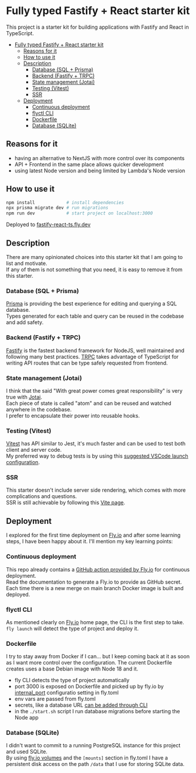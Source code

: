 # Fully typed Fastify + React starter kit

This project is a starter kit for building applications with Fastify and React in TypeScript.

- [Fully typed Fastify + React starter kit](#fully-typed-fastify--react-starter-kit)
  - [Reasons for it](#reasons-for-it)
  - [How to use it](#how-to-use-it)
  - [Description](#description)
    - [Database (SQL + Prisma)](#database-sql--prisma)
    - [Backend (Fastify + TRPC)](#backend-fastify--trpc)
    - [State management (Jotai)](#state-management-jotai)
    - [Testing (Vitest)](#testing-vitest)
    - [SSR](#ssr)
  - [Deployment](#deployment)
    - [Continuous deployment](#continuous-deployment)
    - [flyctl CLI](#flyctl-cli)
    - [Dockerfile](#dockerfile)
    - [Database (SQLite)](#database-sqlite)

## Reasons for it

* having an alternative to NextJS with more control over its components
* API + Frontend in the same place allows quicker development
* using latest Node version and being limited by Lambda's Node version

## How to use it

```bash
npm install            # install dependencies
npx prisma migrate dev # run migrations
npm run dev            # start project on localhost:3000
```

Deployed to [fastify-react-ts.fly.dev](https://fastify-react-ts.fly.dev)

## Description

There are many opinionated choices into this starter kit that I am going to list and motivate.  
If any of them is not something that you need, it is easy to remove it from this starter.

### Database (SQL + Prisma)

[Prisma](https://www.prisma.io) is providing the best experience for editing and querying a SQL database.  
Types generated for each table and query can be reused in the codebase and add safety.

### Backend (Fastify + TRPC)

[Fastify](https://www.fastify.io) is the fastest backend framework for NodeJS, well maintained and following many best practices.
[TRPC](https://trpc.io) takes advantage of TypeScript for writing API routes that can be type safely requested from frontend.

### State management (Jotai)

I think that the said "With great power comes great responsibility" is very true with [Jotai](https://jotai.org).  
Each piece of state is called "atom" and can be reused and watched anywhere in the codebase.  
I prefer to encapsulate their power into reusable hooks.

### Testing (Vitest)

[Vitest](https://vitest.dev) has API similar to Jest, it's much faster and can be used to test both client and server code.  
My preferred way to debug tests is by using this [suggested VSCode launch configuration](https://vitest.dev/guide/debugging.html).

### SSR

This starter doesn't include server side rendering, which comes with more complications and questions.  
SSR is still achievable by following this [Vite page](https://vitejs.dev/guide/ssr.html).

## Deployment

I explored for the first time deployment on [Fly.io](https://fly.io) and after some learning steps, I have been happy about it.
I'll mention my key learning points:

### Continuous deployment

This repo already contains a [GitHub action provided by Fly.io](https://fly.io/docs/app-guides/continuous-deployment-with-github-actions/) for continuous deployment.  
Read the documentation to generate a Fly.io to provide as GitHub secret.  
Each time there is a new merge on main branch Docker image is built and deployed.

### flyctl CLI

As mentioned clearly on [Fly.io](https://fly.io) home page, the CLI is the first step to take.  
`fly launch` will detect the type of project and deploy it.

### Dockerfile

I try to stay away from Docker if I can... but I keep coming back at it as soon as I want more control over the configuration.
The current Dockerfile creates uses a base Debian image with Node 18 and it.

* fly CLI detects the type of project automatically
* port 3000 is exposed on Dockerfile and picked up by fly.io by [internal_port](https://fly.io/docs/reference/configuration/) configuratio setting in fly.toml
* env vars are passed from fly.toml
* secrets, like a database URL [can be added through CLI](https://fly.io/docs/reference/secrets/)
* in the `./start.sh` script I run database migrations before starting the Node app

### Database (SQLite)

I didn't want to commit to a running PostgreSQL instance for this project and used SQLite.  
By using [fly.io volumes](https://fly.io/docs/reference/volumes/) and the `[mounts]` section in fly.toml I have a persistent disk access on the path `/data` that I use for storing SQLite data.

